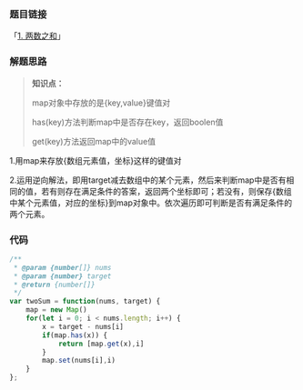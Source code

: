 ### 题目链接

「[1. 两数之和](https://leetcode.cn/problems/two-sum/)」

### 解题思路

> **知识点：**
>
> map对象中存放的是{key,value}键值对
>
> has(key)方法判断map中是否存在key，返回boolen值
>
> get(key)方法返回map中的value值

1.用map来存放{数组元素值，坐标}这样的键值对

2.运用逆向解法，即用target减去数组中的某个元素，然后来判断map中是否有相同的值，若有则存在满足条件的答案，返回两个坐标即可；若没有，则保存{数组中某个元素值，对应的坐标}到map对象中。依次遍历即可判断是否有满足条件的两个元素。

### 代码

```javascript
/**
 * @param {number[]} nums
 * @param {number} target
 * @return {number[]}
 */
var twoSum = function(nums, target) {
    map = new Map()
    for(let i = 0; i < nums.length; i++) {
        x = target - nums[i]
        if(map.has(x)) {
            return [map.get(x),i]
        }
        map.set(nums[i],i)
    }
};
```

